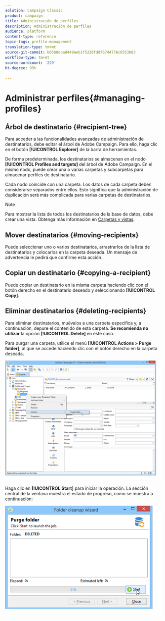 ```yaml
---
solution: Campaign Classic
product: campaign
title: Administración de perfiles
description: Administración de perfiles
audience: platform
content-type: reference
topic-tags: profile-management
translation-type: tm+mt
source-git-commit: b05b8daad449aeb1f5226fdd76744776c6553b63
workflow-type: tm+mt
source-wordcount: '229'
ht-degree: 93%

---
```



# Administrar perfiles{#managing-profiles}

## Árbol de destinatario {#recipient-tree}

Para acceder a las funcionalidades avanzadas de administración de destinatarios, debe editar el árbol de Adobe Campaign. Para ello, haga clic en el botón **[!UICONTROL Explorer]** de la barra de herramientas.

De forma predeterminada, los destinatarios se almacenan en el nodo **[!UICONTROL Profiles and targets]** del árbol de Adobe Campaign. En el mismo nodo, puede crear una o varias carpetas y subcarpetas para almacenar perfiles de destinatario.

Cada nodo coincide con una carpeta. Los datos de cada carpeta deben considerarse separados entre ellos. Esto significa que la administración de duplicación será más complicada para varias carpetas de destinatarios.

>[!NOTE]
>
>Para mostrar la lista de todos los destinatarios de la base de datos, debe crear una vista. Obtenga más información en [Carpetas y vistas](../../platform/using/access-management-folders.md).

## Mover destinatarios {#moving-recipients}

Puede seleccionar uno o varios destinatarios, arrastrarlos de la lista de destinatarios y colocarlos en la carpeta deseada. Un mensaje de advertencia le pedirá que confirme esta acción.

## Copiar un destinatario {#copying-a-recipient}

Puede copiar un destinatario en la misma carpeta haciendo clic con el botón derecho en el destinatario deseado y seleccionando **[!UICONTROL Copy]**.

## Eliminar destinatarios {#deleting-recipients}

Para eliminar destinatarios, muévalos a una carpeta específica y, a continuación, depure el contenido de esta carpeta. **Se recomienda no utilizar** la opción **[!UICONTROL Delete]** en este caso.

Para purgar una carpeta, utilice el menú **[!UICONTROL Actions > Purge folder]**, al que se accede haciendo clic con el botón derecho en la carpeta deseada.

![](assets/s_ncs_user_purge_folder.png)

Haga clic en **[!UICONTROL Start]** para iniciar la operación. La sección central de la ventana muestra el estado de progreso, como se muestra a continuación:

![](assets/s_ncs_user_purge_folder_start.png)

